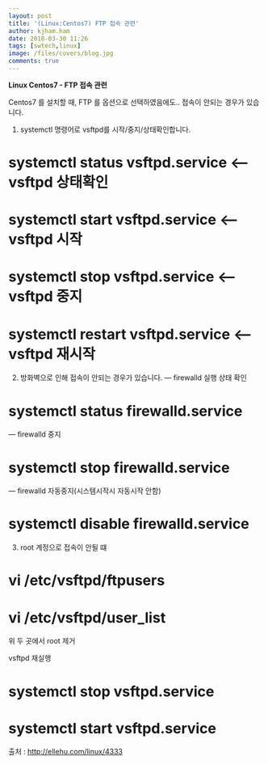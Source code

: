 ```yaml
---
layout: post
title: '(Linux:Centos7) FTP 접속 관련'
author: kjham.ham
date: 2018-03-30 11:26
tags: [swtech,linux]
image: /files/covers/blog.jpg
comments: true
---
```


**Linux Centos7 - FTP 접속 관련**

Centos7 를 설치할 때, FTP 를 옵션으로 선택하였음에도.. 접속이 안되는 경우가 있습니다.

1. systemctl 명령어로 vsftpd를 시작/중지/상태확인합니다.
# systemctl status vsftpd.service <– vsftpd 상태확인
# systemctl start vsftpd.service <– vsftpd 시작
# systemctl stop vsftpd.service <– vsftpd 중지
# systemctl restart vsftpd.service <– vsftpd 재시작

2. 방화벽으로 인해 접속이 안되는 경우가 있습니다.
— firewalld 실행 상태 확인
# systemctl status firewalld.service
— firewalld 중지
# systemctl stop firewalld.service
— firewalld 자동중지(시스템시작시 자동시작 안함)
# systemctl disable firewalld.service

3. root 계정으로 접속이 안될 떄
# vi /etc/vsftpd/ftpusers
# vi /etc/vsftpd/user_list

위 두 곳에서 root 제거

vsftpd 재실행
# systemctl stop vsftpd.service
# systemctl start vsftpd.service

출처 : http://ellehu.com/linux/4333